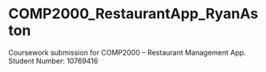 # COMP2000_RestaurantApp_RyanAston
Coursework submission for COMP2000 – Restaurant Management App. Student Number: 10769416

